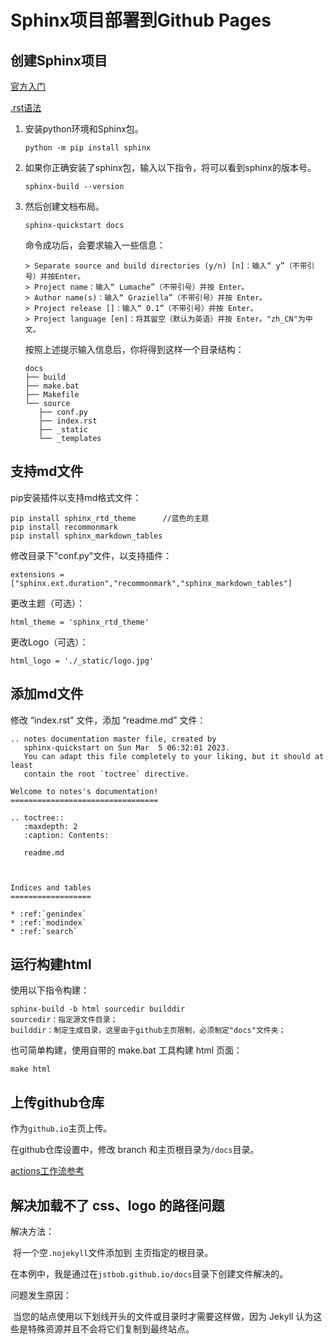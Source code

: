 # Sphinx项目部署到Github Pages

## 创建Sphinx项目

[官方入门](https://www.sphinx-doc.org/en/master/tutorial/getting-started.html)

[.rst语法](https://www.sphinx-doc.org/en/master/usage/restructuredtext/directives.html#toctree-directive)

1. 安装python环境和Sphinx包。

   ```
   python -m pip install sphinx
   ```

 2. 如果你正确安装了sphinx包，输入以下指令，将可以看到sphinx的版本号。

    ```
    sphinx-build --version
    ```

 3. 然后创建文档布局。

    ```
    sphinx-quickstart docs
    ```

    命令成功后，会要求输入一些信息：

    ```
    > Separate source and build directories (y/n) [n]：输入“ y”（不带引号）并按Enter。
    > Project name：输入“ Lumache”（不带引号）并按 Enter。
    > Author name(s)：输入“ Graziella”（不带引号）并按 Enter。
    > Project release []：输入“ 0.1”（不带引号）并按 Enter。
    > Project language [en]：将其留空（默认为英语）并按 Enter。"zh_CN"为中文。
    ```

    按照上述提示输入信息后，你将得到这样一个目录结构：

    ```
    docs
    ├── build
    ├── make.bat
    ├── Makefile
    └── source
       ├── conf.py
       ├── index.rst
       ├── _static
       └── _templates
    ```

## 支持md文件

pip安装插件以支持md格式文件：

```
pip install sphinx_rtd_theme      //蓝色的主题
pip install recommonmark
pip install sphinx_markdown_tables
```

修改目录下"conf.py"文件，以支持插件：

```
extensions = ["sphinx.ext.duration","recommonmark","sphinx_markdown_tables"]
```

更改主题（可选）：

```
html_theme = 'sphinx_rtd_theme' 
```

更改Logo（可选）：

```
html_logo = './_static/logo.jpg'
```

## 添加md文件

修改 “index.rst” 文件，添加 “readme.md” 文件：

```
.. notes documentation master file, created by
   sphinx-quickstart on Sun Mar  5 06:32:01 2023.
   You can adapt this file completely to your liking, but it should at least
   contain the root `toctree` directive.

Welcome to notes's documentation!
=================================

.. toctree::
   :maxdepth: 2
   :caption: Contents:
   
   readme.md



Indices and tables
==================

* :ref:`genindex`
* :ref:`modindex`
* :ref:`search`
```

## 运行构建html

使用以下指令构建：

```
sphinx-build -b html sourcedir builddir
sourcedir：指定源文件目录；
builddir：制定生成目录，这里由于github主页限制，必须制定"docs"文件夹；
```

也可简单构建，使用自带的 make.bat 工具构建 html 页面：

```
make html
```

## 上传github仓库

作为`github.io`主页上传。

在github仓库设置中，修改 branch 和主页根目录为`/docs`目录。

[actions工作流参考](https://coderefinery.github.io/documentation/gh_workflow/)

## 解决加载不了 css、logo 的路径问题

解决方法：

​		将一个空`.nojekyll`文件添加到 主页指定的根目录。

​		在本例中，我是通过在`jstbob.github.io/docs`目录下创建文件解决的。

问题发生原因：

​		当您的站点使用以下划线开头的文件或目录时才需要这样做，因为 Jekyll 认为这些是特殊资源并且不会将它们复制到最终站点。

